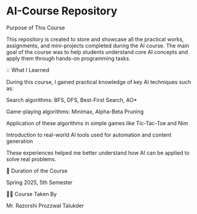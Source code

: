 # AI-Course Repository
 Purpose of This Course

This repository is created to store and showcase all the practical works, assignments, and mini-projects completed during the AI course. The main goal of the course was to help students understand core AI concepts and apply them through hands-on programming tasks.

💡 What I Learned

During this course, I gained practical knowledge of key AI techniques such as:

Search algorithms: BFS, DFS, Best-First Search, AO*

Game-playing algorithms: Minimax, Alpha-Beta Pruning

Application of these algorithms in simple games like Tic-Tac-Toe and Nim

Introduction to real-world AI tools used for automation and content generation

These experiences helped me better understand how AI can be applied to solve real problems.

📅 Duration of the Course

Spring 2025, 5th Semester

👨‍🏫 Course Taken By

Mr. Razorshi Prozzwal Talukder
